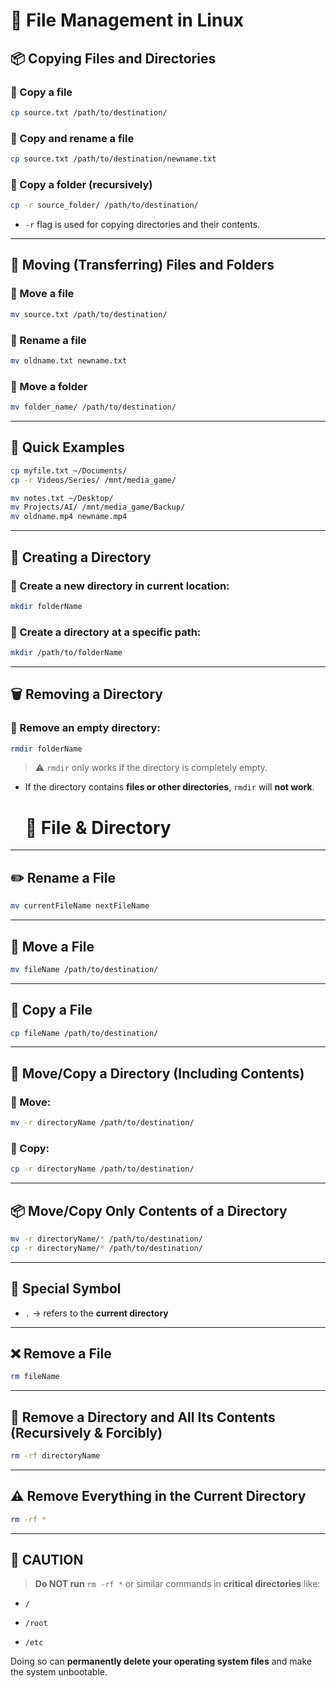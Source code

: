 

# 📁 File Management in Linux

## 📦 Copying Files and Directories

### 🔹 Copy a file

```bash
cp source.txt /path/to/destination/
```

### 🔹 Copy and rename a file

```bash
cp source.txt /path/to/destination/newname.txt
```

### 🔹 Copy a folder (recursively)

```bash
cp -r source_folder/ /path/to/destination/
```

- `-r` flag is used for copying directories and their contents.
    

---

## 🚚 Moving (Transferring) Files and Folders

### 🔹 Move a file

```bash
mv source.txt /path/to/destination/
```

### 🔹 Rename a file

```bash
mv oldname.txt newname.txt
```

### 🔹 Move a folder

```bash
mv folder_name/ /path/to/destination/
```

---

## 🧰 Quick Examples

```bash
cp myfile.txt ~/Documents/
cp -r Videos/Series/ /mnt/media_game/

mv notes.txt ~/Desktop/
mv Projects/AI/ /mnt/media_game/Backup/
mv oldname.mp4 newname.mp4
```

---

## 📁 Creating a Directory

### 🔹 Create a new directory in current location:

```bash
mkdir folderName
```

### 🔹 Create a directory at a specific path:

```bash
mkdir /path/to/folderName
```

---

## 🗑️ Removing a Directory

### 🔹 Remove an **empty** directory:

```bash
rmdir folderName
```

> ⚠️ `rmdir` only works if the directory is completely empty.

- If the directory contains **files or other directories**, `rmdir` will **not work**.
  
  # 📁  File & Directory 

---

## ✏️ Rename a File

```bash
mv currentFileName nextFileName
```

---

## 🚚 Move a File

```bash
mv fileName /path/to/destination/
```

---

## 📄 Copy a File

```bash
cp fileName /path/to/destination/
```

---

## 📂 Move/Copy a Directory (Including Contents)

### 🔸 Move:

```bash
mv -r directoryName /path/to/destination/
```

### 🔸 Copy:

```bash
cp -r directoryName /path/to/destination/
```

---

## 📦 Move/Copy Only Contents of a Directory

```bash
mv -r directoryName/* /path/to/destination/
cp -r directoryName/* /path/to/destination/
```

---

## 📍 Special Symbol

- `.` → refers to the **current directory**
    



---

## ❌ Remove a File

```bash
rm fileName
```

---

## 🧹 Remove a Directory and All Its Contents (Recursively & Forcibly)

```bash
rm -rf directoryName
```

---

## ⚠️ Remove Everything in the Current Directory

```bash
rm -rf *
```

---

## 🚨 CAUTION

> **Do NOT run** `rm -rf *` or similar commands in **critical directories** like:

- `/`
    
- `/root`
    
- `/etc`
    

Doing so can **permanently delete your operating system files** and make the system unbootable.